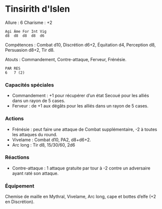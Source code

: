 
# Tinsirith d'Islen

Allure : 6
Charisme : +2

	Agi	Âme	For	Int	Vig
	d8	d8	d8	d8	d6

Compétences : Combat d10, Discrétion d6+2, Équitation d4, Perception d8, Persuasion d8+2, Tir d8.

Atouts : Commandement, Contre-attaque, Ferveur, Frénésie.

	PAR	RES
	6	7 (2)

### Capacités spéciales
- Commandement : +1 pour récupérer d’un état Secoué pour les alliés dans un rayon de 5 cases.
- Ferveur : de +1 aux dégâts pour les alliés dans un rayon de 5 cases.

### Actions
- Frénésie : peut faire une attaque de Combat supplémentaire, -2 à toutes les attaques du round.
- Vivelame : Combat d10, PA2, d8+d6+2.
- Arc long : Tir d8, 15/30/60, 2d6

### Réactions
- Contre-attaque : 1 attaque gratuite par tour à -2 contre un adversaire ayant raté son attaque.

### Équipement
Chemise de maille en Mythral, Vivelame, Arc long, cape et bottes d’elfe (+2 en Discrétion).
